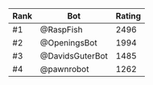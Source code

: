 Rank|Bot|Rating
---|---|---
#1|@RaspFish|2496
#2|@OpeningsBot|1994
#3|@DavidsGuterBot|1485
#4|@pawnrobot|1262
